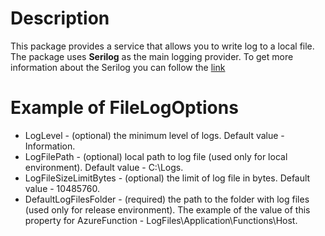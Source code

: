 ﻿# Description

This package provides a service that allows you to write log to a local file.
The package uses **Serilog** as the main logging provider.
To get more information about the Serilog you can follow the [link](https://serilog.net/)

# Example of FileLogOptions

- LogLevel - (optional) the minimum level of logs. Default value - Information.
- LogFilePath - (optional) local path to log file (used only for local environment). Default value - C:\\Logs.
- LogFileSizeLimitBytes - (optional) the limit of log file in bytes. Default value - 10485760.
- DefaultLogFilesFolder - (required) the path to the folder with log files (used only for release environment). The example of the value of this property for AzureFunction - LogFiles\Application\Functions\Host.